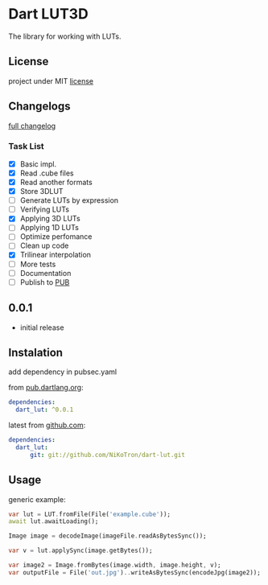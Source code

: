 # Dart LUT3D

The library for working with LUTs.

## License

project under MIT [license][license]

## Changelogs

[full changelog][changelog]

### Task List

- [x] Basic impl.
- [x] Read .cube files
- [x] Read another formats
- [x] Store 3DLUT
- [ ] Generate LUTs by expression
- [ ] Verifying LUTs
- [x] Applying 3D LUTs
- [ ] Applying 1D LUTs
- [ ] Optimize perfomance
- [ ] Clean up code
- [x] Trilinear interpolation
- [ ] More tests
- [ ] Documentation
- [ ] Publish to [PUB][pub-repo]

## 0.0.1
- initial release

## Instalation

add dependency in pubsec.yaml

from [pub.dartlang.org][pub-repo]:

```yaml
dependencies:
  dart_lut: ^0.0.1
```

latest from [github.com][github-repo]:

```yaml
dependencies:
  dart_lut:
      git: git://github.com/NiKoTron/dart-lut.git
```

## Usage

generic example:

```dart
var lut = LUT.fromFile(File('example.cube'));
await lut.awaitLoading();

Image image = decodeImage(imageFile.readAsBytesSync());

var v = lut.applySync(image.getBytes());

var image2 = Image.fromBytes(image.width, image.height, v);
var outputFile = File('out.jpg')..writeAsBytesSync(encodeJpg(image2));
```

[license]: LICENSE
[changelog]: CHANGELOG.md
[pub-repo]: https://pub.dartlang.org/dart_lut
[github-repo]: https://github.com/NiKoTron/dart-lut